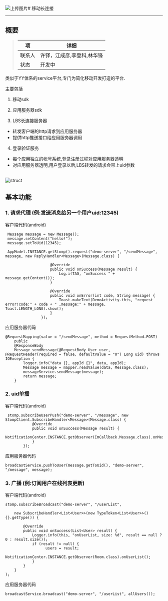 ![上传图片](http://image.game.yy.com/o/cloudapp/25555152/170x170/201505-e677512b_c1d2_42b4_a9bb_03667c60783e.png)# 移动长连接

----
## 概要

> | **项**   | **详细**               |
> | ---      | ---                    |
> | 联系人   | 许铎，江成彦,李登科,林华锋         |
> | 状态     | 开发中 |

类似于YY体系的service平台,专门为简化移动开发打造的平台.

主要包括

1. 移动sdk

2. 应用服务器sdk

3. LBS长连接服务器

  - 转发客户端的http请求到应用服务器
  - 提供http推送接口给应用服务器调用

4. 登录验证服务

  - 每个应用独立的帐号系统,登录注册过程对应用服务器透明
  - 对应用服务器透明,用户登录以后,LBS转发的请求会带上uid参数

<br/>
<img class="img-responsive" src="posts/misaka/structure.png" alt= "struct" />
<br/>

## 基本功能

### 1. 请求代理 (例:发送消息给另一个用户uid:12345)

客户端代码(android)
```
 Message message = new Message();
 message.setContent("hello!");
 message.setToUid(12345);
 
 AppModel.INSTANCE.getStomp().request("demo-server", "/sendMessage", message, new ReplyHandler<Message>(Message.class) {

                    @Override
                    public void onSuccess(Message result) {
                        Log.i(TAG, "onSuccess " + message.getContent());
                    }

                    @Override
                    public void onError(int code, String message) {
                        Toast.makeText(DemoActivity.this, "request error!code:" + code + " ,message:" + message, Toast.LENGTH_LONG).show();
                    }
                });
```

应用服务器代码

```
@RequestMapping(value = "/sendMessage", method = RequestMethod.POST)
    public
    @ResponseBody
    Message sendMessage(@RequestBody User user, @RequestHeader(required = false, defaultValue = "0") Long uid) throws IOException {
        logger.info("data {}, appId {}", data, appId);
        Message message = mapper.readValue(data, Message.class);
        messageService.sendMessage(message);
        return message;
    }
```

### 2. uid单播

客户端代码(android)

```
 stomp.subscribeUserPush("demo-server", "/message", new StompClient.SubscribeHandler<Message>(Message.class) {
            @Override
            public void onSuccess(Message result) {
                NotificationCenter.INSTANCE.getObserver(ImCallback.Message.class).onMessageReceived(result);
            }
        });
```

应用服务器代码

```
broadcastService.pushToUser(message.getToUid(), "demo-server", "/message", message);
```

### 3. 广播 (例:订阅用户在线列表更新)

客户端代码(android)

```
stomp.subscribeBroadcast("demo-server", "/userList",

    new SubscribeHandler<List<User>>(new TypeToken<List<User>>() {}.getType()) {

        @Override
        public void onSuccess(List<User> result) {
            Logger.info(this, "onUserList, size: %d", result == null ? 0 : result.size());
            if (result != null) {
                  users = result;
                  NotificationCenter.INSTANCE.getObserver(Room.class).onUserList();
            }
        }
    }
);
```

应用服务器代码

```
broadcastService.broadcast("demo-server", "/userList", allUsers());
```